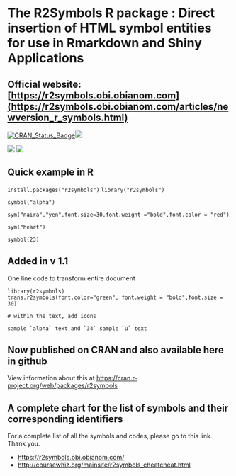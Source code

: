 # The R2Symbols R package : Direct insertion of HTML symbol entities for use in Rmarkdown and Shiny Applications
## Official website: [https://r2symbols.obi.obianom.com](https://r2symbols.obi.obianom.com/articles/newversion_r_symbols.html)

[![CRAN\_Status\_Badge](https://www.r-pkg.org/badges/version/r2symbols)](https://cran.r-project.org/package=r2symbols)[![](https://cranlogs.r-pkg.org/badges/grand-total/r2symbols)](https://cran.r-project.org/package=r2symbols)

![](https://coursewhiz.org/mainsite/img/R2_logo2.png)
![](https://coursewhiz.org/mainsite/img/r2symbols.png)

## Quick example in R

` install.packages("r2symbols") `
` library("r2symbols") `

` symbol("alpha") `

`sym("naira","yen",font.size=30,font.weight ="bold",font.color = "red")`

` sym("heart") `

` symbol(23) `

## Added in v 1.1

One line code to transform entire document

```{r eval=F}
library(r2symbols)
trans.r2symbols(font.color="green", font.weight = "bold",font.size = 30)

# within the text, add icons

sample `alpha` text and `34` sample `u` text
```

## Now published on CRAN and also available here in github
View information about this at https://cran.r-project.org/web/packages/r2symbols

## A complete chart for the list of symbols and their corresponding identifiers

For a complete list of all the symbols and codes, please go to this link. Thank you.
 - https://r2symbols.obi.obianom.com/
 - http://coursewhiz.org/mainsite/r2symbols_cheatcheat.html
